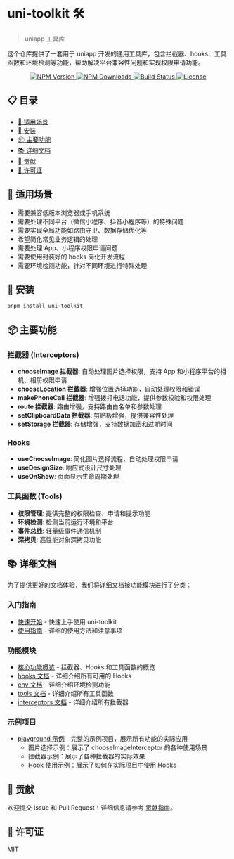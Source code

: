 # uni-toolkit 🛠️

> uniapp 工具库

这个仓库提供了一套用于 uniapp 开发的通用工具库，包含拦截器、hooks、工具函数和环境检测等功能，帮助解决平台兼容性问题和实现权限申请功能。

<p align="center">
  <a href="https://www.npmjs.com/package/uni-toolkit" target="_blank">
    <img src="https://img.shields.io/npm/v/uni-toolkit.svg" alt="NPM Version" />
  </a>
  <a href="https://www.npmjs.com/package/uni-toolkit" target="_blank">
    <img src="https://img.shields.io/npm/dt/uni-toolkit.svg" alt="NPM Downloads" />
  </a>
  <a href="https://github.com/liujiayii/uni-toolkit/actions/workflows/build-test.yml" target="_blank">
    <img src="https://github.com/liujiayii/uni-toolkit/actions/workflows/build-test.yml/badge.svg" alt="Build Status" />
  </a>
  <a href="./LICENSE" target="_blank">
    <img src="https://img.shields.io/npm/l/uni-toolkit.svg" alt="License" />
  </a>
</p>

## 📋 目录

- [🎯 适用场景](#-适用场景)
- [🚀 安装](#-安装)
- [📦 主要功能](#-主要功能)
- [📚 详细文档](#-详细文档)
- [🤝 贡献](#-贡献)
- [📄 许可证](#-许可证)

## 🎯 适用场景

- 需要兼容低版本浏览器或手机系统
- 需要处理不同平台（微信小程序、抖音小程序等）的特殊问题
- 需要实现全局功能如路由守卫、数据存储优化等
- 希望简化常见业务逻辑的处理
- 需要处理 App、小程序权限申请问题
- 需要使用封装好的 hooks 简化开发流程
- 需要环境检测功能，针对不同环境进行特殊处理

## 🚀 安装

```bash
pnpm install uni-toolkit
```

## 📦 主要功能

### 拦截器 (Interceptors)

- **chooseImage 拦截器**: 自动处理图片选择权限，支持 App 和小程序平台的相机、相册权限申请
- **chooseLocation 拦截器**: 增强位置选择功能，自动处理权限和错误
- **makePhoneCall 拦截器**: 增强拨打电话功能，提供参数校验和权限处理
- **route 拦截器**: 路由增强，支持路由白名单和参数处理
- **setClipboardData 拦截器**: 剪贴板增强，提供兼容性处理
- **setStorage 拦截器**: 存储增强，支持数据加密和过期时间

### Hooks

- **useChooseImage**: 简化图片选择流程，自动处理权限申请
- **useDesignSize**: 响应式设计尺寸处理
- **useOnShow**: 页面显示生命周期处理

### 工具函数 (Tools)

- **权限管理**: 提供完整的权限检查、申请和提示功能
- **环境检测**: 检测当前运行环境和平台
- **事件总线**: 轻量级事件通信机制
- **深拷贝**: 高性能对象深拷贝功能

## 📚 详细文档

为了提供更好的文档体验，我们将详细文档按功能模块进行了分类：

### 入门指南

- [快速开始](https://github.com/liujiayii/uni-toolkit/blob/main/doc/getting-started.md) - 快速上手使用 uni-toolkit
- [使用指南](https://github.com/liujiayii/uni-toolkit/blob/main/doc/usage.md) - 详细的使用方法和注意事项

### 功能模块

- [核心功能概览](https://github.com/liujiayii/uni-toolkit/blob/main/doc/overview.md) - 拦截器、Hooks 和工具函数的概览
- [hooks 文档](https://github.com/liujiayii/uni-toolkit/blob/main/doc/hooks.md) - 详细介绍所有可用的 Hooks
- [env 文档](https://github.com/liujiayii/uni-toolkit/blob/main/doc/env.md) - 详细介绍环境检测功能
- [tools 文档](https://github.com/liujiayii/uni-toolkit/blob/main/doc/tools.md) - 详细介绍所有工具函数
- [interceptors 文档](https://github.com/liujiayii/uni-toolkit/blob/main/doc/interceptors.md) - 详细介绍所有拦截器

### 示例项目

- [playground 示例](https://github.com/liujiayii/uni-toolkit/tree/main/playground) - 完整的示例项目，展示所有功能的实际应用
  - 图片选择示例：展示了 chooseImageInterceptor 的各种使用场景
  - 拦截器示例：展示了各种拦截器的实际效果
  - Hook 使用示例：展示了如何在实际项目中使用 Hooks

## 🤝 贡献

欢迎提交 Issue 和 Pull Request！详细信息请参考 [贡献指南](https://github.com/liujiayii/uni-toolkit/blob/main/doc/contributing.md)。

## 📄 许可证

MIT
